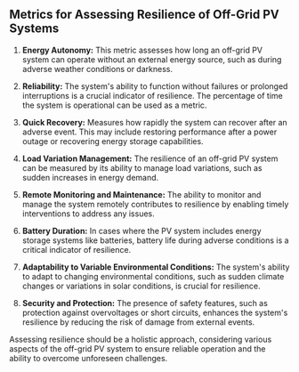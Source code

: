 ## Metrics for Assessing Resilience of Off-Grid PV Systems


1. **Energy Autonomy:** This metric assesses how long an off-grid PV system can operate without an external energy source, such as during adverse weather conditions or darkness.

2. **Reliability:** The system's ability to function without failures or prolonged interruptions is a crucial indicator of resilience. The percentage of time the system is operational can be used as a metric.

3. **Quick Recovery:** Measures how rapidly the system can recover after an adverse event. This may include restoring performance after a power outage or recovering energy storage capabilities.

4. **Load Variation Management:** The resilience of an off-grid PV system can be measured by its ability to manage load variations, such as sudden increases in energy demand.

5. **Remote Monitoring and Maintenance:** The ability to monitor and manage the system remotely contributes to resilience by enabling timely interventions to address any issues.

6. **Battery Duration:** In cases where the PV system includes energy storage systems like batteries, battery life during adverse conditions is a critical indicator of resilience.

7. **Adaptability to Variable Environmental Conditions:** The system's ability to adapt to changing environmental conditions, such as sudden climate changes or variations in solar conditions, is crucial for resilience.

8. **Security and Protection:** The presence of safety features, such as protection against overvoltages or short circuits, enhances the system's resilience by reducing the risk of damage from external events.

Assessing resilience should be a holistic approach, considering various aspects of the off-grid PV system to ensure reliable operation and the ability to overcome unforeseen challenges.
